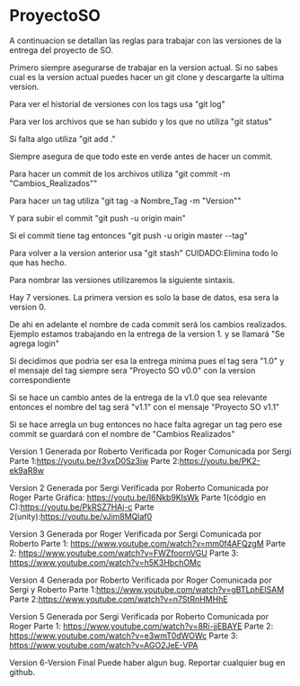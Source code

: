 # ProyectoSO
A continuacion se detallan las reglas para trabajar con las versiones de la
entrega del proyecto de SO.

Primero siempre asegurarse de trabajar en la version actual. Si no sabes cual
es la version actual puedes hacer un git clone y descargarte la ultima version.

Para ver el historial de versiones con los tags usa "git log"

Para ver los archivos que se han subido y los que no utiliza "git status"

Si falta algo utiliza "git add ."

Siempre asegura de que todo este en verde antes de hacer un commit.

Para hacer un commit de los archivos utiliza "git commit -m "Cambios_Realizados""

Para hacer un tag utiliza "git tag -a Nombre_Tag -m "Version""

Y para subir el commit "git push -u origin main"

Si el commit tiene tag entonces "git push -u origin master --tag"

Para volver a la version anterior usa "git stash" CUIDADO:Elimina todo lo que
has hecho.

Para nombrar las versiones utilizaremos la siguiente sintaxis.

Hay 7 versiones.
La primera version es solo la base de datos, esa sera la version 0.

De ahi en adelante el nombre de cada commit será los cambios realizados. Ejemplo estamos trabajando en
la entrega de la version 1. y se llamará "Se agrega login"

Si decidimos que podria ser esa la entrega minima pues el tag sera "1.0" y el mensaje del tag siempre sera "Proyecto SO v0.0"
con la version correspondiente

Si se hace un cambio antes de la entrega de la v1.0 que sea relevante entonces el nombre del tag será "v1.1" con el mensaje 
"Proyecto SO v1.1"

Si se hace arregla un bug entonces no hace falta agregar un tag pero ese commit se guardará con
el nombre de "Cambios Realizados"

Version 1
Generada por Roberto
Verificada por Roger
Comunicada por Sergi
Parte 1:https://youtu.be/r3vxD0Sz3iw
Parte 2:https://youtu.be/PK2-ek9aR8w


Version 2
Generada por Sergi
Verificada por Roberto
Comunicada por Roger
Parte Gráfica: https://youtu.be/I6Nkb9KlsWk
Parte 1(códgio en C):https://youtu.be/PkRSZ7HAj-c
Parte 2(unity):https://youtu.be/vJim8MQlaf0

Version 3
Generada por Roger
Verificada por Sergi
Comunicada por Roberto
Parte 1: https://www.youtube.com/watch?v=mm0f4AFQzgM
Parte 2: https://www.youtube.com/watch?v=FWZfoornVGU
Parte 3: https://www.youtube.com/watch?v=h5K3HbchOMc

Version 4
Generada por Roberto
Verificada por Roger
Comunicada por Sergi y Roberto
Parte 1:https://www.youtube.com/watch?v=gBTLphEISAM
Parte 2:https://www.youtube.com/watch?v=n7StRnHMHhE

Version 5
Generada por Sergi
Verificada por Roberto
Comunicada por Roger
Parte 1: https://www.youtube.com/watch?v=8Ri-jjEBAYE
Parte 2: https://www.youtube.com/watch?v=e3wmT0dWOWc
Parte 3: https://www.youtube.com/watch?v=AGO2JeE-VPA

Version 6-Version Final
Puede haber algun bug.
Reportar cualquier bug en github. 
